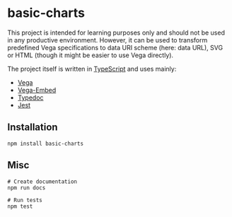 # basic-charts

This project is intended for learning purposes only and should not be used in any productive environment. However, it can be used to transform predefined Vega specifications to data URI scheme (here: data URL), SVG or HTML (though it might be easier to use Vega directly).

The project itself is written in [TypeScript](https://www.npmjs.com/package/typescript) and uses mainly:

* [Vega](https://www.npmjs.com/package/vega)
* [Vega-Embed](https://www.npmjs.com/package/vega-embed)
* [Typedoc](https://www.npmjs.com/package/typedoc)
* [Jest](https://www.npmjs.com/package/jest)

## Installation

```
npm install basic-charts
```

## Misc

```
# Create documentation
npm run docs
```

```
# Run tests
npm test
```
